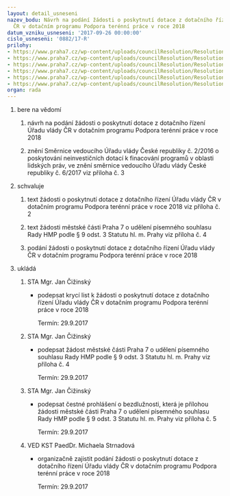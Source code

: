 ```yaml
---
layout: detail_usneseni
nazev_bodu: Návrh na podání žádosti o poskytnutí dotace z dotačního řízení Úřadu vlády
  ČR v dotačním programu Podpora terénní práce v roce 2018
datum_vzniku_usneseni: '2017-09-26 00:00:00'
cislo_usneseni: '0882/17-R'
prilohy:
- https://www.praha7.cz/wp-content/uploads/councilResolution/Resolutions/29598/export/duvodovazpravazverejnit~251524.doc
- https://www.praha7.cz/wp-content/uploads/councilResolution/Resolutions/29598/export/PodporaterennipracenauzemiMCPraha7vroce2018~251523.pdf
- https://www.praha7.cz/wp-content/uploads/councilResolution/Resolutions/29598/export/SmerniceVUVc2_2016kTP~251522.pdf
- https://www.praha7.cz/wp-content/uploads/councilResolution/Resolutions/29598/export/souhlasRHMP~251521.doc
- https://www.praha7.cz/wp-content/uploads/councilResolution/Resolutions/29598/export/bezdluznost~251520.doc
- https://www.praha7.cz/wp-content/uploads/councilResolution/Resolutions/29598/export/export~295177.pdf
organ: rada
---
```

<ol id="urzList" class="urzList_view"><li id="" class="urzClass1"><span name="1">bere na vědomí</span><ol class="urzOlClass decimal "><li style="text-align: left;" id="" class="urzClass2"><span><p>návrh na podání žádosti o poskytnutí dotace z dotačního řízení Úřadu vlády ČR v dotačním programu Podpora terénní práce v roce 2018</p></span></li><li style="text-align: left;" id="" class="urzClass2"><span><p>znění Směrnice vedoucího Úřadu vlády České republiky č. 2/2016 o poskytování neinvestičních dotací k finacování programů v oblasti lidských práv, ve znění směrnice vedoucího Úřadu vlády České republiky č. 6/2017 viz příloha č. 3</p></span></li></ol></li><li id="" class="urzClass1"><span name="24">schvaluje</span><ol class="urzOlClass decimal "><li style="text-align: left;" id="" class="urzClass2"><span><p>text žádosti o poskytnutí dotace z dotačního řízení Úřadu vlády ČR v dotačním programu Podpora terénní práce v roce 2018 viz příloha č. 2</p></span></li><li style="text-align: left;" id="" class="urzClass2"><span><p>text žádosti městské části Praha 7 o udělení písemného souhlasu Rady HMP podle § 9 odst. 3 Statutu hl. m. Prahy viz příloha č. 4<br></p></span></li><li style="text-align: left;" id="" class="urzClass2"><span><p>podání žádosti o poskytnutí dotace z dotačního řízení Úřadu vlády ČR v dotačním programu Podpora terénní práce v roce 2018</p></span></li></ol></li><li class="urzClass1" id="urzUkoly"><span name="1">ukládá</span><ol class="urzOlClass"><li class="urzClass2"><span><p>STA Mgr. Jan Čižinský</p></span><ul class="urzUlClass"><li class="urzClass3"><span><p>podepsat krycí list k žádosti o poskytnutí dotace z dotačního řízení Úřadu vlády ČR v dotačním programu Podpora terénní práce v roce 2018</p></span><span class="urzUkolTermin">  Termín:&nbsp;29.9.2017</span></li></ul></li><li class="urzClass2"><span><p>STA Mgr. Jan Čižinský</p></span><ul class="urzUlClass"><li class="urzClass3"><span><p>podepsat žádost městské části Praha 7 o udělení písemného souhlasu Rady HMP podle § 9 odst. 3 Statutu hl. m. Prahy viz příloha č. 4</p></span><span class="urzUkolTermin">  Termín:&nbsp;29.9.2017</span></li></ul></li><li class="urzClass2"><span><p>STA Mgr. Jan Čižinský</p></span><ul class="urzUlClass"><li class="urzClass3"><span><p>podepsat čestné prohlášení o bezdlužnosti, která je přílohou žádosti městské části Praha 7 o udělení písemného souhlasu Rady HMP podle § 9 odst. 3 Statutu hl. m. Prahy viz příloha č. 5</p></span><span class="urzUkolTermin">  Termín:&nbsp;29.9.2017</span></li></ul></li><li class="urzClass2"><span><p>VED KST PaedDr. Michaela Strnadová</p></span><ul class="urzUlClass"><li class="urzClass3"><span><p>organizačně zajistit podání žádosti o poskytnutí dotace z dotačního řízení Úřadu vlády ČR v dotačním programu Podpora terénní práce v roce 2018</p></span><span class="urzUkolTermin">  Termín:&nbsp;29.9.2017</span></li></ul></li></ol></li></ol>